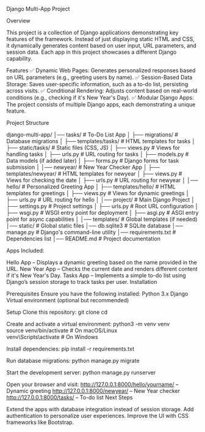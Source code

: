Django Multi-App Project

Overview

This project is a collection of Django applications demonstrating key features of the framework. Instead of just displaying static HTML and CSS, it dynamically generates content based on user input, URL parameters, and session data. Each app in this project showcases a different Django capability.

Features
✅ Dynamic Web Pages: Generates personalized responses based on URL parameters (e.g., greeting users by name).
✅ Session-Based Data Storage: Saves user-specific information, such as a to-do list, persisting across visits.
✅ Conditional Rendering: Adjusts content based on real-world conditions (e.g., checking if it's New Year's Day).
✅ Modular Django Apps: The project consists of multiple Django apps, each demonstrating a unique feature.

Project Structure

django-multi-app/
│── tasks/                # To-Do List App
│   ├── migrations/       # Database migrations
│   ├── templates/tasks/  # HTML templates for tasks
│   ├── static/tasks/     # Static files (CSS, JS)
│   ├── views.py          # Views for handling tasks
│   ├── urls.py           # URL routing for tasks
│   ├── models.py         # Data models (if added later)
│   ├── forms.py          # Django forms for task submission
│
│── newyear/              # New Year Checker App
│   ├── templates/newyear/ # HTML templates for newyear
│   ├── views.py          # Views for checking the date
│   ├── urls.py           # URL routing for newyear
│
│── hello/                # Personalized Greeting App
│   ├── templates/hello/  # HTML templates for greetings
│   ├── views.py          # Views for dynamic greetings
│   ├── urls.py           # URL routing for hello
│
│── project/              # Main Django Project
│   ├── settings.py       # Project settings
│   ├── urls.py           # Root URL configuration
│   ├── wsgi.py           # WSGI entry point for deployment
│   ├── asgi.py           # ASGI entry point for async capabilities
│
│── templates/            # Global templates (if needed)
│── static/               # Global static files
│── db.sqlite3            # SQLite database
│── manage.py             # Django's command-line utility
│── requirements.txt      # Dependencies list
│── README.md             # Project documentation

Apps Included:

Hello App – Displays a dynamic greeting based on the name provided in the URL.
New Year App – Checks the current date and renders different content if it's New Year's Day.
Tasks App – Implements a simple to-do list using Django’s session storage to track tasks per user.
Installation

Prerequisites
Ensure you have the following installed:
Python 3.x
Django
Virtual environment (optional but recommended)


Setup
Clone this repository:
git clone 
cd 

Create and activate a virtual environment:
python3 -m venv venv  
source venv/bin/activate  # On macOS/Linux  
venv\Scripts\activate  # On Windows  

Install dependencies:
pip install -r requirements.txt  

Run database migrations:
python manage.py migrate  

Start the development server:
python manage.py runserver  

Open your browser and visit:
http://127.0.0.1:8000/hello/yourname/ – Dynamic greeting
http://127.0.0.1:8000/newyear/ – New Year checker
http://127.0.0.1:8000/tasks/ – To-do list
Next Steps

Extend the apps with database integration instead of session storage.
Add authentication to personalize user experiences.
Improve the UI with CSS frameworks like Bootstrap.
